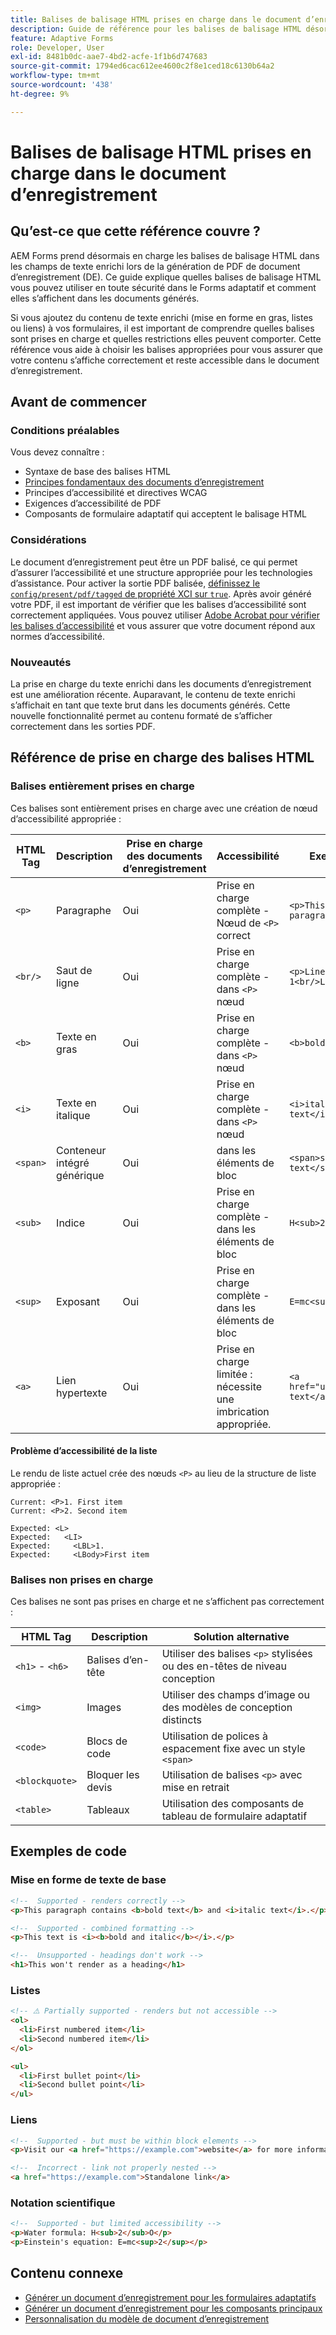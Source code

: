 ```yaml
---
title: Balises de balisage HTML prises en charge dans le document d’enregistrement
description: Guide de référence pour les balises de balisage HTML désormais prises en charge dans la génération de document d’enregistrement, y compris le comportement de rendu et les considérations d’accessibilité
feature: Adaptive Forms
role: Developer, User
exl-id: 8481b0dc-aae7-4bd2-acfe-1f1b6d747683
source-git-commit: 1794ed6cac612ee4600c2f8e1ced18c6130b64a2
workflow-type: tm+mt
source-wordcount: '438'
ht-degree: 9%

---
```



# Balises de balisage HTML prises en charge dans le document d’enregistrement

## Qu’est-ce que cette référence couvre ?

AEM Forms prend désormais en charge les balises de balisage HTML dans les champs de texte enrichi lors de la génération de PDF de document d’enregistrement (DE). Ce guide explique quelles balises de balisage HTML vous pouvez utiliser en toute sécurité dans le Forms adaptatif et comment elles s’affichent dans les documents générés.

Si vous ajoutez du contenu de texte enrichi (mise en forme en gras, listes ou liens) à vos formulaires, il est important de comprendre quelles balises sont prises en charge et quelles restrictions elles peuvent comporter. Cette référence vous aide à choisir les balises appropriées pour vous assurer que votre contenu s’affiche correctement et reste accessible dans le document d’enregistrement.

## Avant de commencer

### Conditions préalables

Vous devez connaître :

- Syntaxe de base des balises HTML
- [Principes fondamentaux des documents d’enregistrement](/help/forms/generate-document-of-record-for-non-xfa-based-adaptive-forms.md)
- Principes d’accessibilité et directives WCAG
- Exigences d’accessibilité de PDF
- Composants de formulaire adaptatif qui acceptent le balisage HTML

### Considérations

Le document d’enregistrement peut être un PDF balisé, ce qui permet d’assurer l’accessibilité et une structure appropriée pour les technologies d’assistance. Pour activer la sortie PDF balisée, [définissez le `config/present/pdf/tagged` de propriété XCI sur `true`](/help/forms/generate-document-of-record-for-non-xfa-based-adaptive-forms.md#use-a-custom-xci-file). Après avoir généré votre PDF, il est important de vérifier que les balises d’accessibilité sont correctement appliquées. Vous pouvez utiliser [Adobe Acrobat pour vérifier les balises d’accessibilité](https://helpx.adobe.com/in/acrobat/using/create-verify-pdf-accessibility.html) et vous assurer que votre document répond aux normes d’accessibilité.

### Nouveautés

La prise en charge du texte enrichi dans les documents d’enregistrement est une amélioration récente. Auparavant, le contenu de texte enrichi s’affichait en tant que texte brut dans les documents générés. Cette nouvelle fonctionnalité permet au contenu formaté de s’afficher correctement dans les sorties PDF.

## Référence de prise en charge des balises HTML

### Balises entièrement prises en charge

Ces balises sont entièrement prises en charge avec une création de nœud d’accessibilité appropriée :

| HTML Tag | Description | Prise en charge des documents d’enregistrement | Accessibilité | Exemple |
|----------|-------------|-------------|---------------|---------|
| `<p>` | Paragraphe | Oui | Prise en charge complète - Nœud de `<P>` correct | `<p>This is a paragraph.</p>` |
| `<br/>` | Saut de ligne | Oui | Prise en charge complète - dans `<P>` nœud | `<p>Line 1<br/>Line 2</p>` |
| `<b>` | Texte en gras | Oui | Prise en charge complète - dans `<P>` nœud | `<b>bold text</b>` |
| `<i>` | Texte en italique | Oui | Prise en charge complète - dans `<P>` nœud | `<i>italic text</i>` |
| `<span>` | Conteneur intégré générique | Oui | dans les éléments de bloc | `<span>styled text</span>` |
| `<sub>` | Indice | Oui | Prise en charge complète - dans les éléments de bloc | `H<sub>2</sub>O` |
| `<sup>` | Exposant | Oui | Prise en charge complète - dans les éléments de bloc | `E=mc<sup>2</sup>` |
| `<a>` | Lien hypertexte | Oui | Prise en charge limitée : nécessite une imbrication appropriée. | `<a href="url">link text</a>` |


#### Problème d’accessibilité de la liste

Le rendu de liste actuel crée des nœuds `<P>` au lieu de la structure de liste appropriée :

```
Current: <P>1. First item
Current: <P>2. Second item

Expected: <L>
Expected:   <LI>
Expected:     <LBL>1.
Expected:     <LBody>First item
```

### Balises non prises en charge

Ces balises ne sont pas prises en charge et ne s’affichent pas correctement :

| HTML Tag | Description | Solution alternative |
|----------|-------------|---------------------|
| `<h1>` - `<h6>` | Balises d’en-tête | Utiliser des balises `<p>` stylisées ou des en-têtes de niveau conception |
| `<img>` | Images | Utiliser des champs d’image ou des modèles de conception distincts |
| `<code>` | Blocs de code | Utilisation de polices à espacement fixe avec un style `<span>` |
| `<blockquote>` | Bloquer les devis | Utilisation de balises `<p>` avec mise en retrait |
| `<table>` | Tableaux | Utilisation des composants de tableau de formulaire adaptatif |

## Exemples de code

### Mise en forme de texte de base

```html
<!--  Supported - renders correctly -->
<p>This paragraph contains <b>bold text</b> and <i>italic text</i>.</p>

<!--  Supported - combined formatting -->
<p>This text is <i><b>bold and italic</b></i>.</p>

<!--  Unsupported - headings don't work -->
<h1>This won't render as a heading</h1>
```

### Listes

```html
<!-- ⚠️ Partially supported - renders but not accessible -->
<ol>
  <li>First numbered item</li>
  <li>Second numbered item</li>
</ol>

<ul>
  <li>First bullet point</li>
  <li>Second bullet point</li>
</ul>
```

### Liens

```html
<!--  Supported - but must be within block elements -->
<p>Visit our <a href="https://example.com">website</a> for more information.</p>

<!--  Incorrect - link not properly nested -->
<a href="https://example.com">Standalone link</a>
```

### Notation scientifique

```html
<!--  Supported - but limited accessibility -->
<p>Water formula: H<sub>2</sub>O</p>
<p>Einstein's equation: E=mc<sup>2</sup></p>
```

## Contenu connexe


- [Générer un document d’enregistrement pour les formulaires adaptatifs](/help/forms/generate-document-of-record-for-non-xfa-based-adaptive-forms.md)
- [Générer un document d’enregistrement pour les composants principaux](/help/forms/generate-document-of-record-core-components.md)
- [Personnalisation du modèle de document d’enregistrement](/help/forms/generate-document-of-record-for-non-xfa-based-adaptive-forms.md#customize-the-branding-information-in-document-of-record)

